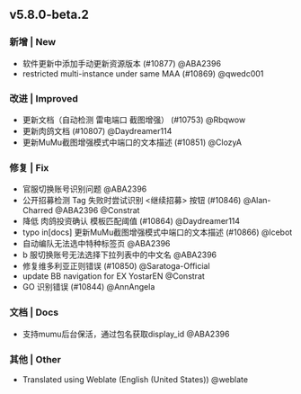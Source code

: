 ## v5.8.0-beta.2

### 新增 | New

* 软件更新中添加手动更新资源版本 (#10877) @ABA2396
* restricted multi-instance under same MAA (#10869) @qwedc001

### 改进 | Improved

* 更新文档（自动检测 雷电端口 截图增强） (#10753) @Rbqwow
* 更新肉鸽文档 (#10807) @Daydreamer114
* 更新MuMu截图增强模式中端口的文本描述 (#10851) @ClozyA

### 修复 | Fix

* 官服切换账号识别问题 @ABA2396
* 公开招募检测 Tag 失败时尝试识别 <继续招募> 按钮 (#10846) @Alan-Charred @ABA2396 @Constrat
* 降低 肉鸽投资确认 模板匹配阈值 (#10864) @Daydreamer114
* typo in[docs] 更新MuMu截图增强模式中端口的文本描述 (#10866) @lcebot
* 自动编队无法选中特种标签页 @ABA2396
* b 服切换账号无法选择下拉列表中的中文名 @ABA2396
* 修复维多利亚正则错误 (#10850) @Saratoga-Official
* update BB navigation for EX YostarEN @Constrat
* GO 识别错误 (#10844) @AnnAngela

### 文档 | Docs

* 支持mumu后台保活，通过包名获取display_id @ABA2396

### 其他 | Other

* Translated using Weblate (English (United States)) @weblate
